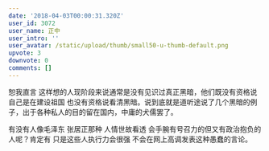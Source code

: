 ```yaml
---
date: '2018-04-03T00:00:31.320Z'
user_id: 3072
user_name: 正中
user_intro: ''
user_avatar: /static/upload/thumb/small50-u-thumb-default.png
upvote: 3
downvote: 0
comments: []
---
```


恕我直言 这样想的人现阶段来说通常是没有见识过真正黑暗，他们既没有资格说自己是在建设祖国 也没有资格说看清黑暗。说到底就是道听途说了几个黑暗的例子，出于各种私人的目的留在国内，中庸的犬儒罢了。

有没有人像毛泽东 张居正那种 人情世故看透 会手腕有号召力的但又有政治抱负的人呢？肯定有 只是这些人执行力会很强 不会在网上高调发表这种愚蠢的言论。
